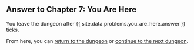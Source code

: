 ## Answer to Chapter 7: You Are Here

You leave the dungeon after {{ site.data.problems.you_are_here.answer }} ticks.

From here, you can [return to the dungeon](../../../chapters/07/you-are-here.md) or [continue to the next dungeon](../../../chapters/08/ledger-lines.md).
